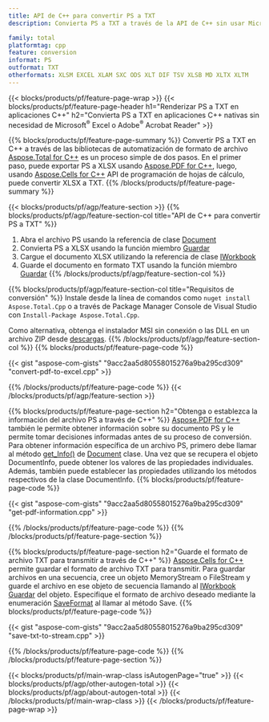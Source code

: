 ```yaml
---
title: API de C++ para convertir PS a TXT
description: Convierta PS a TXT a través de la API de C++ sin usar Microsoft Excel o Adobe Reader

family: total
platformtag: cpp
feature: conversion
informat: PS
outformat: TXT
otherformats: XLSM EXCEL XLAM SXC ODS XLT DIF TSV XLSB MD XLTX XLTM
---
```

{{< blocks/products/pf/feature-page-wrap >}}
{{< blocks/products/pf/feature-page-header h1="Renderizar PS a TXT en aplicaciones C++" h2="Convierta PS a TXT en aplicaciones C++ nativas sin necesidad de Microsoft<sup>&reg;</sup> Excel o Adobe<sup>&reg;</sup> Acrobat Reader" >}}

{{% blocks/products/pf/feature-page-summary %}}
Convertir PS a TXT en C++ a través de las bibliotecas de automatización de formato de archivo [Aspose.Total for C++](https://products.aspose.com/total/cpp/) es un proceso simple de dos pasos. En el primer paso, puede exportar PS a XLSX usando [Aspose.PDF for C++](https://products.aspose.com/pdf/cpp/), luego, usando [Aspose.Cells for C++](https://products.aspose.com/cells/cpp/) API de programación de hojas de cálculo, puede convertir XLSX a TXT. 
{{% /blocks/products/pf/feature-page-summary  %}}

{{< blocks/products/pf/agp/feature-section >}}
{{% blocks/products/pf/agp/feature-section-col title="API de C++ para convertir PS a TXT" %}}
1. Abra el archivo PS usando la referencia de clase [Document](https://reference.aspose.com/pdf/cpp/class/aspose.pdf.document)
2. Convierta PS a XLSX usando la función miembro [Guardar](https://reference.aspose.com/pdf/cpp/class/aspose.pdf.document#a6383c010776212483f51cc41235924db)
3. Cargue el documento XLSX utilizando la referencia de clase [IWorkbook](https://reference.aspose.com/cells/cpp/class/aspose.cells.i_workbook)
4. Guarde el documento en formato TXT usando la función miembro [Guardar](https://reference.aspose.com/cells/cpp/class/aspose.cells.i_workbook#a9460f52a2dec8f4bf623a4905167d997)
{{% /blocks/products/pf/agp/feature-section-col %}}

{{% blocks/products/pf/agp/feature-section-col title="Requisitos de conversión" %}}
Instale desde la línea de comandos como ```nuget install Aspose.Total.Cpp``` o a través de Package Manager Console de Visual Studio con ```Install-Package Aspose.Total.Cpp```.

Como alternativa, obtenga el instalador MSI sin conexión o las DLL en un archivo ZIP desde [descargas](https://releases.aspose.com/total/cpp).
{{% /blocks/products/pf/agp/feature-section-col %}}
{{% blocks/products/pf/feature-page-code %}}

{{< gist "aspose-com-gists" "9acc2aa5d80558015276a9ba295cd309" "convert-pdf-to-excel.cpp" >}}



{{% /blocks/products/pf/feature-page-code %}}
{{< /blocks/products/pf/agp/feature-section >}}

{{% blocks/products/pf/feature-page-section  h2="Obtenga o establezca la información del archivo PS a través de C++" %}}
[Aspose.PDF for C++](https://products.aspose.com/pdf/cpp/) también le permite obtener información sobre su documento PS y le permite tomar decisiones informadas antes de su proceso de conversión. Para obtener información específica de un archivo PS, primero debe llamar al método [get_Info()](https://reference.aspose.com/pdf/cpp/class/aspose.pdf.document#ae7a6ba620499ffa0dbaa5c813ee96c4a) de [Document](https://reference.aspose.com/pdf/cpp/class/aspose.pdf.document) clase. Una vez que se recupera el objeto DocumentInfo, puede obtener los valores de las propiedades individuales. Además, también puede establecer las propiedades utilizando los métodos respectivos de la clase DocumentInfo.
{{% blocks/products/pf/feature-page-code %}}

{{< gist "aspose-com-gists" "9acc2aa5d80558015276a9ba295cd309" "get-pdf-information.cpp" >}}

{{% /blocks/products/pf/feature-page-code  %}}
{{% /blocks/products/pf/feature-page-section %}}

{{% blocks/products/pf/feature-page-section  h2="Guarde el formato de archivo TXT para transmitir a través de C++" %}}
[Aspose.Cells for C++](https://products.aspose.com/cells/net/) permite guardar el formato de archivo TXT para transmitir. Para guardar archivos en una secuencia, cree un objeto MemoryStream o FileStream y guarde el archivo en ese objeto de secuencia llamando al [IWorkbook](https://reference.aspose.com/cells/cpp/class/aspose.cells.i_workbook) [Guardar](https://reference.aspose.com/cells/cpp/class/aspose.cells.i_workbook#a77072cfb929787df9ad1f38b02f58349) del objeto. Especifique el formato de archivo deseado mediante la enumeración [SaveFormat](https://reference.aspose.com/cells/cpp/namespace/aspose.cells#a11cae527e4e68f1adcac8f47ea64481a) al llamar al método Save.
{{% blocks/products/pf/feature-page-code %}}

{{< gist "aspose-com-gists" "9acc2aa5d80558015276a9ba295cd309" "save-txt-to-stream.cpp" >}}

{{% /blocks/products/pf/feature-page-code  %}}
{{% /blocks/products/pf/feature-page-section %}}

{{< blocks/products/pf/main-wrap-class isAutogenPage="true" >}}
{{< blocks/products/pf/agp/other-autogen-total >}}
{{< blocks/products/pf/agp/about-autogen-total >}}
{{< /blocks/products/pf/main-wrap-class >}}
{{< /blocks/products/pf/feature-page-wrap >}}